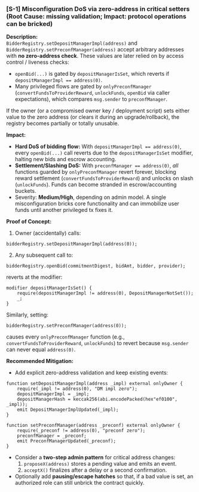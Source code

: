 ### [S-1] Misconfiguration DoS via zero-address in critical setters (Root Cause: missing validation; Impact: protocol operations can be bricked)

**Description:**  
`BidderRegistry.setDepositManagerImpl(address)` and `BidderRegistry.setPreconfManager(address)` accept arbitrary addresses with **no zero-address check**. These values are later relied on by access control / liveness checks:

- `openBid(...)` is gated by `depositManagerIsSet`, which reverts if `depositManagerImpl == address(0)`.  
- Many privileged flows are gated by `onlyPreconfManager` (`convertFundsToProviderReward`, `unlockFunds`, `openBid` via caller expectations), which compares `msg.sender` to `preconfManager`.

If the owner (or a compromised owner key / deployment script) sets either value to the zero address (or clears it during an upgrade/rollback), the registry becomes partially or totally unusable.

**Impact:**  
- **Hard DoS of bidding flow:** With `depositManagerImpl == address(0)`, every `openBid(...)` call reverts due to the `depositManagerIsSet` modifier, halting new bids and escrow accounting.  
- **Settlement/Slashing DoS:** With `preconfManager == address(0)`, *all* functions guarded by `onlyPreconfManager` revert forever, blocking reward settlement (`convertFundsToProviderReward`) and unlocks on slash (`unlockFunds`). Funds can become stranded in escrow/accounting buckets.  
- Severity: **Medium/High**, depending on admin model. A single misconfiguration bricks core functionality and can immobilize user funds until another privileged tx fixes it.

**Proof of Concept:**  
1) Owner (accidentally) calls:
```solidity
bidderRegistry.setDepositManagerImpl(address(0));
```
2) Any subsequent call to:
```solidity
bidderRegistry.openBid(commitmentDigest, bidAmt, bidder, provider);
```
reverts at the modifier:
```solidity
modifier depositManagerIsSet() {
    require(depositManagerImpl != address(0), DepositManagerNotSet());
    _;
}
```

Similarly, setting:
```solidity
bidderRegistry.setPreconfManager(address(0));
```
causes every `onlyPreconfManager` function (e.g., `convertFundsToProviderReward`, `unlockFunds`) to revert because `msg.sender` can never equal `address(0)`.

**Recommended Mitigation:**  
- Add explicit zero-address validation and keep existing events:
```solidity
function setDepositManagerImpl(address _impl) external onlyOwner {
    require(_impl != address(0), "DM impl zero");
    depositManagerImpl = _impl;
    depositManagerHash = keccak256(abi.encodePacked(hex"ef0100", _impl));
    emit DepositManagerImplUpdated(_impl);
}

function setPreconfManager(address _preconf) external onlyOwner {
    require(_preconf != address(0), "preconf zero");
    preconfManager = _preconf;
    emit PreconfManagerUpdated(_preconf);
}
```
- Consider a **two-step admin pattern** for critical address changes:
  1) `proposeX(address)` stores a pending value and emits an event.
  2) `acceptX()` finalizes after a delay or a second confirmation.
- Optionally add **pausing/escape hatches** so that, if a bad value is set, an authorized role can still unbrick the contract quickly.
